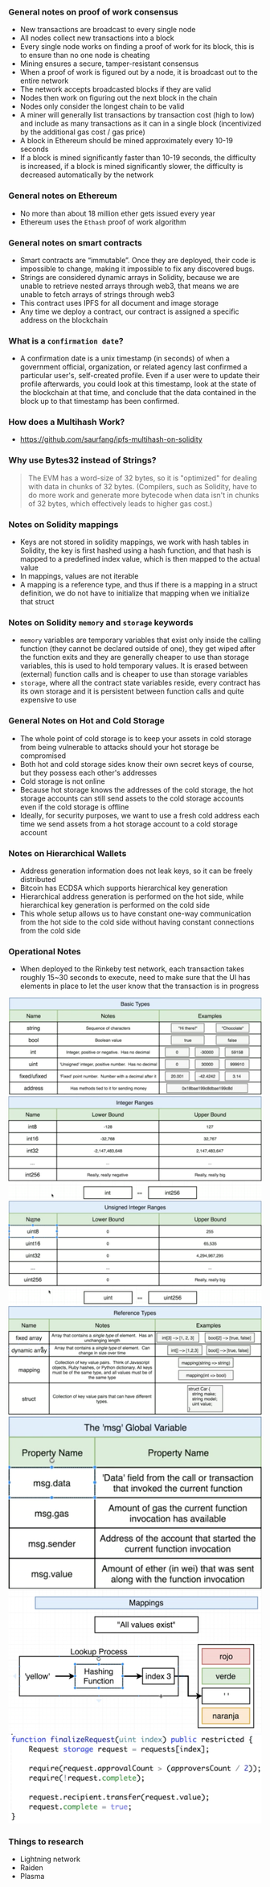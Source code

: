 ### General notes on proof of work consensus

* New transactions are broadcast to every single node
* All nodes collect new transactions into a block
* Every single node works on finding a proof of work for its block, this is to ensure than no one node is cheating
* Mining ensures a secure, tamper-resistant consensus
* When a proof of work is figured out by a node, it is broadcast out to the entire network
* The network accepts broadcasted blocks if they are valid
* Nodes then work on figuring out the next block in the chain
* Nodes only consider the longest chain to be valid
* A miner will generally list transactions by transaction cost (high to low) and include as many transactions as it can in a single block (incentivized by the additional gas cost / gas price)
* A block in Ethereum should be mined approximately every 10-19 seconds
* If a block is mined significantly faster than 10-19 seconds, the difficulty is increased, if a block is mined significantly slower, the difficulty is decreased automatically by the network

### General notes on Ethereum

* No more than about 18 million ether gets issued every year
* Ethereum uses the `Ethash` proof of work algorithm

### General notes on smart contracts

* Smart contracts are “immutable”. Once they are deployed, their code is impossible to change, making it impossible to fix any discovered bugs.
* Strings are considered dynamic arrays in Solidity, because we are unable to retrieve nested arrays through web3, that means we are unable to fetch arrays of strings through web3
* This contract uses IPFS for all document and image storage
* Any time we deploy a contract, our contract is assigned a specific address on the blockchain

### What is a `confirmation date`?

* A confirmation date is a unix timestamp (in seconds) of when a government official, organization, or related agency last confirmed a particular user's, self-created profile. Even if a user were to update their profile afterwards, you could look at this timestamp, look at the state of the blockchain at that time, and conclude that the data contained in the block up to that timestamp has been confirmed.

### How does a Multihash Work?

* https://github.com/saurfang/ipfs-multihash-on-solidity

### Why use Bytes32 instead of Strings?

> The EVM has a word-size of 32 bytes, so it is "optimized" for dealing with data in chunks of 32 bytes. (Compilers, such as Solidity, have to do more work and generate more bytecode when data isn't in chunks of 32 bytes, which effectively leads to higher gas cost.)

### Notes on Solidity mappings

* Keys are not stored in solidity mappings, we work with hash tables in Solidity, the key is first hashed using a hash function, and that hash is mapped to a predefined index value, which is then mapped to the actual value
* In mappings, values are not iterable
* A mapping is a reference type, and thus if there is a mapping in a struct definition, we do not have to initialize that mapping when we initialize that struct

### Notes on Solidity `memory` and `storage` keywords

* `memory` variables are temporary variables that exist only inside the calling function (they cannot be declared outside of one), they get wiped after the function exits and they are generally cheaper to use than storage variables,  this is used to hold temporary values. It is erased between (external) function calls and is cheaper to use than storage variables
* `storage`, where all the contract state variables reside, every contract has its own storage and it is persistent between function calls and quite expensive to use

### General Notes on Hot and Cold Storage

* The whole point of cold storage is to keep your assets in cold storage from being vulnerable to attacks should your hot storage be compromised
* Both hot and cold storage sides know their own secret keys of course, but they possess each other's addresses
* Cold storage is not online
* Because hot storage knows the addresses of the cold storage, the hot storage accounts can still send assets to the cold storage accounts even if the cold storage is offline
* Ideally, for security purposes, we want to use a fresh cold address each time we send assets from a hot storage account to a cold storage account

### Notes on Hierarchical Wallets

* Address generation information does not leak keys, so it can be freely distributed
* Bitcoin has ECDSA which supports hierarchical key generation
* Hierarchical address generation is performed on the hot side, while hierarchical key generation is performed on the cold side
* This whole setup allows us to have constant one-way communication from the hot side to the cold side without having constant connections from the cold side

### Operational Notes

* When deployed to the Rinkeby test network, each transaction takes roughly 15~30 seconds to execute, need to make sure that the UI has elements in place to let the user know that the transaction is in progress

![Basic Types](images/basic_types.png)
![Integer Ranges](images/integer_ranges.png)
![Unsigned Integer Ranges](images/unsigned_integer_ranges.png)
![Reference Types](images/reference_types.png)
![MSG](images/msg.png)
![How Mappings Work](images/how_mappings_work.png)
![Transfer Funds](images/transfer_funds.png)

### Things to research

* Lightning network
* Raiden
* Plasma

